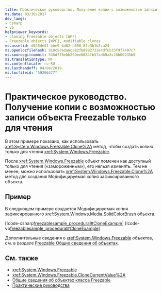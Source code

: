 ```yaml
---
title: Практическое руководство. Получение копии с возможностью записи объекта Freezable только для чтения
ms.date: 03/30/2017
dev_langs:
- csharp
- vb
helpviewer_keywords:
- cloning Freezable objects [WPF]
- Freezable objects [WPF], modifiable clones
ms.assetid: d028de61-bbe9-4d62-b656-8fe3b1b2ca24
ms.openlocfilehash: 910c5dada6ca82f68992722e4df6b35f9f7497c7
ms.sourcegitcommit: 5b6d778ebb269ee6684fb57ad69a8c28b06235b9
ms.translationtype: MT
ms.contentlocale: ru-RU
ms.lasthandoff: 04/08/2019
ms.locfileid: "59206477"
---
```

# <a name="how-to-obtain-a-writable-copy-of-a-read-only-freezable"></a>Практическое руководство. Получение копии с возможностью записи объекта Freezable только для чтения
В этом примере показано, как использовать <xref:System.Windows.Freezable.Clone%2A> метод, чтобы создать копию только для чтения <xref:System.Windows.Freezable>.  
  
 После <xref:System.Windows.Freezable> объект помечен как доступный только для чтения («замороженным»), его нельзя изменять. Тем не менее, можно использовать <xref:System.Windows.Freezable.Clone%2A> метод для создания Модифицируемая копия зафиксированного объекта.  
  
## <a name="example"></a>Пример  
 В следующем примере создается Модифицируемая копия зафиксированного <xref:System.Windows.Media.SolidColorBrush> объекта.  
  
 [!code-csharp[freezablesample_procedural#CloneExample](~/samples/snippets/csharp/VS_Snippets_Wpf/freezablesample_procedural/CSharp/freezablesample.cs#cloneexample)]
 [!code-vb[freezablesample_procedural#CloneExample](~/samples/snippets/visualbasic/VS_Snippets_Wpf/freezablesample_procedural/visualbasic/freezablesample.vb#cloneexample)]  
  
 Дополнительные сведения о <xref:System.Windows.Freezable> объектов, см. в разделе [Freezable Общие сведения об объектах](freezable-objects-overview.md).  
  
## <a name="see-also"></a>См. также

- <xref:System.Windows.Freezable>
- <xref:System.Windows.Freezable.CloneCurrentValue%2A>
- [Общие сведения об объектах класса Freezable](freezable-objects-overview.md)
- [Практические руководства](base-elements-how-to-topics.md)
